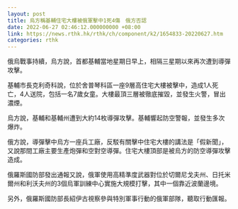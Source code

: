 ```yaml
---
layout: post
title: 烏方稱基輔住宅大樓被俄軍擊中1死4傷　俄方否認
date: 2022-06-27 02:46:12.000000000 +08:00
link: https://news.rthk.hk/rthk/ch/component/k2/1654833-20220627.htm
categories: rthk
---
```


俄烏戰事持續，烏方說，首都基輔當地星期日早上，相隔三星期以來再次遭到導彈攻擊。 

基輔市長克利奇科說，位於舍普琴科區一座9層高住宅大樓被擊中，造成1人死亡，4人送院，包括一名7歲女童。大樓最頂三層被徹底摧毀，並發生火警，冒出濃煙。

烏方說，基輔和基輔州遭到大約14枚導彈攻擊。基輔響起防空警報，並發生多次爆炸。

俄方說，導彈擊中烏方一座兵工廠，反駁有關擊中住宅大樓的講法是「假新聞」，又說那間工廠主要生產炮彈和空對空導彈。住宅大樓頂部是被烏方的防空導彈攻擊造成。

俄羅斯國防部發出通報又說，俄軍使用高精準度武器對位於切爾尼戈夫州、日托米爾州和利沃夫州的3個烏軍訓練中心實施大規模打擊，其中一個靠近波蘭邊境。

另外，俄羅斯國防部長紹伊古視察參與特別軍事行動的俄軍部隊，聽取行動匯報。
